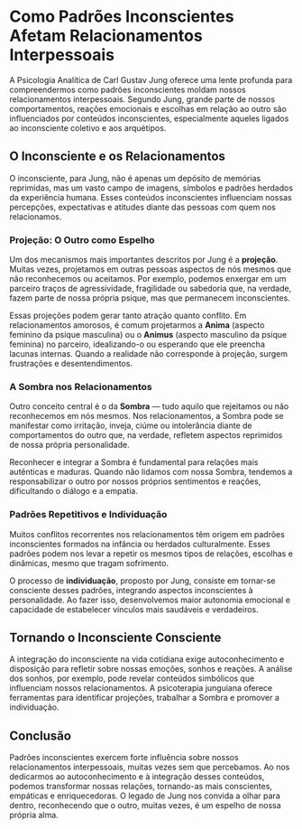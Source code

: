 
# Como Padrões Inconscientes Afetam Relacionamentos Interpessoais

A Psicologia Analítica de Carl Gustav Jung oferece uma lente profunda para compreendermos como padrões inconscientes moldam nossos relacionamentos interpessoais. Segundo Jung, grande parte de nossos comportamentos, reações emocionais e escolhas em relação ao outro são influenciados por conteúdos inconscientes, especialmente aqueles ligados ao inconsciente coletivo e aos arquétipos.

## O Inconsciente e os Relacionamentos

O inconsciente, para Jung, não é apenas um depósito de memórias reprimidas, mas um vasto campo de imagens, símbolos e padrões herdados da experiência humana. Esses conteúdos inconscientes influenciam nossas percepções, expectativas e atitudes diante das pessoas com quem nos relacionamos.

### Projeção: O Outro como Espelho

Um dos mecanismos mais importantes descritos por Jung é a **projeção**. Muitas vezes, projetamos em outras pessoas aspectos de nós mesmos que não reconhecemos ou aceitamos. Por exemplo, podemos enxergar em um parceiro traços de agressividade, fragilidade ou sabedoria que, na verdade, fazem parte de nossa própria psique, mas que permanecem inconscientes.

Essas projeções podem gerar tanto atração quanto conflito. Em relacionamentos amorosos, é comum projetarmos a **Anima** (aspecto feminino da psique masculina) ou o **Animus** (aspecto masculino da psique feminina) no parceiro, idealizando-o ou esperando que ele preencha lacunas internas. Quando a realidade não corresponde à projeção, surgem frustrações e desentendimentos.

### A Sombra nos Relacionamentos

Outro conceito central é o da **Sombra** — tudo aquilo que rejeitamos ou não reconhecemos em nós mesmos. Nos relacionamentos, a Sombra pode se manifestar como irritação, inveja, ciúme ou intolerância diante de comportamentos do outro que, na verdade, refletem aspectos reprimidos de nossa própria personalidade.

Reconhecer e integrar a Sombra é fundamental para relações mais autênticas e maduras. Quando não lidamos com nossa Sombra, tendemos a responsabilizar o outro por nossos próprios sentimentos e reações, dificultando o diálogo e a empatia.

### Padrões Repetitivos e Individuação

Muitos conflitos recorrentes nos relacionamentos têm origem em padrões inconscientes formados na infância ou herdados culturalmente. Esses padrões podem nos levar a repetir os mesmos tipos de relações, escolhas e dinâmicas, mesmo que tragam sofrimento.

O processo de **individuação**, proposto por Jung, consiste em tornar-se consciente desses padrões, integrando aspectos inconscientes à personalidade. Ao fazer isso, desenvolvemos maior autonomia emocional e capacidade de estabelecer vínculos mais saudáveis e verdadeiros.

## Tornando o Inconsciente Consciente

A integração do inconsciente na vida cotidiana exige autoconhecimento e disposição para refletir sobre nossas emoções, sonhos e reações. A análise dos sonhos, por exemplo, pode revelar conteúdos simbólicos que influenciam nossos relacionamentos. A psicoterapia junguiana oferece ferramentas para identificar projeções, trabalhar a Sombra e promover a individuação.

## Conclusão

Padrões inconscientes exercem forte influência sobre nossos relacionamentos interpessoais, muitas vezes sem que percebamos. Ao nos dedicarmos ao autoconhecimento e à integração desses conteúdos, podemos transformar nossas relações, tornando-as mais conscientes, empáticas e enriquecedoras. O legado de Jung nos convida a olhar para dentro, reconhecendo que o outro, muitas vezes, é um espelho de nossa própria alma.
```
